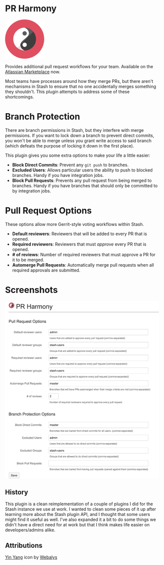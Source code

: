 # PR Harmony

![YinYang](/src/main/resources/images/pluginIcon.png?raw=true)

Provides additional pull request workflows for your team. Available on the [Atlassian Marketplace](https://marketplace.atlassian.com/plugins/com.monitorjbl.plugins.pr-harmony) now. 

Most teams have processes around how they merge PRs, but there aren't mechanisms in Stash to ensure that no one accidentally merges something they shouldn't. This plugin attempts to address some of these shortcomings.

# Branch Protection

There are branch permissions in Stash, but they interfere with merge permissions. If you want to lock down a branch to prevent direct commits, you won't be able to merge unless you grant write access to said branch (which defeats the purpose of locking it down in the first place).

This plugin gives you some extra options to make your life a little easier:

* **Block Direct Commits**: Prevent any `git push` to branches.
* **Excluded Users**: Allows particular users the ability to push to blocked branches. Handy if you have integration jobs.
* **Block Pull Requests**: Prevents any pull request from being merged to branches. Handy if you have branches that should only be committed to by integration jobs.

# Pull Request Options

These options allow more Gerrit-style voting workflows within Stash.

* **Default reviewers**: Reviewers that will be added to every PR that is opened.
* **Required reviewers**: Reviewers that must *approve* every PR that is opened.
* **# of reviews**: Number of required reviewers that must approve a PR for it to be merged.
* **Automerge Pull Requests**: Automatically merge pull requests when all required approvals are submitted.

# Screenshots

![Config](/src/main/resources/images/config_screen.png?raw=true)

## History

This plugin is a clean reimplementation of a couple of plugins I did for the Stash instance we use at work. I wanted to clean some pieces of it up after learning more about the Stash plugin API, and I thought that some users might find it useful as well. I've also expanded it a bit to do some things we didn't have a direct need for at work but that I think makes life easier on developers/admins alike.

## Attributions

[Yin Yang](https://www.iconfinder.com/icons/379351/yang_yin_icon#size=128) icon by [Webalys](https://www.iconfinder.com/webalys)
